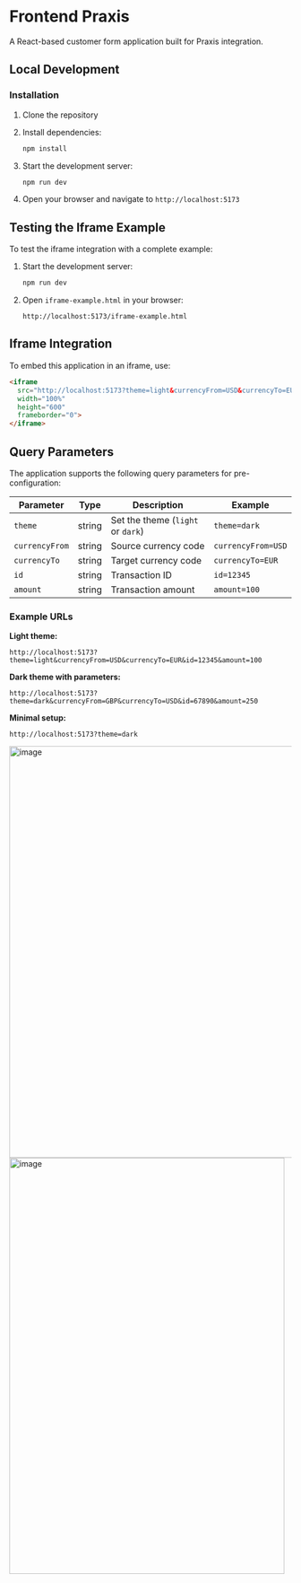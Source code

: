 # Frontend Praxis

A React-based customer form application built for Praxis integration.

## Local Development

### Installation

1. Clone the repository
2. Install dependencies:
   ```bash
   npm install
   ```

3. Start the development server:
   ```bash
   npm run dev
   ```

4. Open your browser and navigate to `http://localhost:5173`

## Testing the Iframe Example

To test the iframe integration with a complete example:

1. Start the development server:
   ```bash
   npm run dev
   ```

2. Open `iframe-example.html` in your browser:
   ```
   http://localhost:5173/iframe-example.html
   ```

## Iframe Integration

To embed this application in an iframe, use:

```html
<iframe 
  src="http://localhost:5173?theme=light&currencyFrom=USD&currencyTo=EUR&id=12345&amount=100"
  width="100%" 
  height="600"
  frameborder="0">
</iframe>
```

## Query Parameters

The application supports the following query parameters for pre-configuration:

| Parameter | Type | Description | Example |
|-----------|------|-------------|---------|
| `theme` | string | Set the theme (`light` or `dark`) | `theme=dark` |
| `currencyFrom` | string | Source currency code | `currencyFrom=USD` |
| `currencyTo` | string | Target currency code | `currencyTo=EUR` |
| `id` | string | Transaction ID | `id=12345` |
| `amount` | string | Transaction amount | `amount=100` |

### Example URLs

**Light theme:**
```
http://localhost:5173?theme=light&currencyFrom=USD&currencyTo=EUR&id=12345&amount=100
```

**Dark theme with parameters:**
```
http://localhost:5173?theme=dark&currencyFrom=GBP&currencyTo=USD&id=67890&amount=250
```

**Minimal setup:**
```
http://localhost:5173?theme=dark
```

<img width="525" height="734" alt="image" src="https://github.com/user-attachments/assets/25ac9c3a-9b93-46f5-b1b8-1262b1a10348" />
<img width="491" height="742" alt="image" src="https://github.com/user-attachments/assets/b602c7da-285c-415f-a83f-56f601949ae3" />


